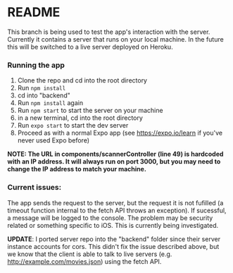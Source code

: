 # README

This branch is being used to test the app's interaction with the server. Currently it contains a server that runs on your local machine. In the future this will be switched to a live server deployed on Heroku.

### Running the app
1. Clone the repo and cd into the root directory
2. Run `npm install`
3. cd into "backend"
4. Run `npm install` again
5. Run `npm start` to start the server on your machine
6. in a new terminal, cd into the root directory
7. Run `expo start` to start the dev server
8. Proceed as with a normal Expo app (see https://expo.io/learn if you've never used Expo before)

<b>NOTE: The URL in components/scannerController (line 49) is hardcoded with an IP address. It will always run on port 3000,
but you may need to change the IP address to match your machine. </b>

### Current issues:
The app sends the request to the server, but the request it is not fufilled (a timeout function internal to the fetch API throws an exception). If sucessful, a message will be logged to the console. The problem may be security related or something specific to iOS. This is currently being investigated.

<b>UPDATE</b>:
I ported server repo into the "backend" folder since their server instance accounts for cors. This didn't fix the issue described above, but we know that the client is able to talk to live servers (e.g. http://example.com/movies.json) using the fetch API.
